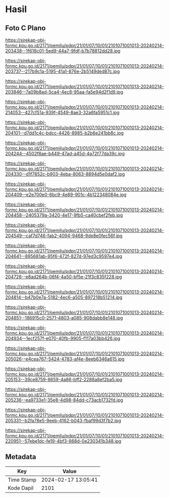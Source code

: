 # Hasil

## Foto C Plano

https://sirekap-obj-formc.kpu.go.id/2171/pemilu/pdpr/21/01/07/10/01/2101071001013-20240214-203438--1f618c01-5ed9-44a7-9fdf-b7b78812dd28.jpg

https://sirekap-obj-formc.kpu.go.id/2171/pemilu/pdpr/21/01/07/10/01/2101071001013-20240214-203737--217b9c1a-5195-41a1-876e-2b5149ded87c.jpg

https://sirekap-obj-formc.kpu.go.id/2171/pemilu/pdpr/21/01/07/10/01/2101071001013-20240214-203846--7a09b8ad-5ca4-4ec8-95aa-fa5e94d2f1d9.jpg

https://sirekap-obj-formc.kpu.go.id/2171/pemilu/pdpr/21/01/07/10/01/2101071001013-20240214-214053--427cf51a-939f-4549-8ae3-32a6fa5951c1.jpg

https://sirekap-obj-formc.kpu.go.id/2171/pemilu/pdpr/21/01/07/10/01/2101071001013-20240214-204101--d7dd1c4c-bdcc-4426-8985-b2b6e241bb8c.jpg

https://sirekap-obj-formc.kpu.go.id/2171/pemilu/pdpr/21/01/07/10/01/2101071001013-20240214-204244--4502f8ae-b449-47ad-a45d-4a72f77da39c.jpg

https://sirekap-obj-formc.kpu.go.id/2171/pemilu/pdpr/21/01/07/10/01/2101071001013-20240214-204330--d1f7852c-b903-4eba-8063-8894d5e0daf2.jpg

https://sirekap-obj-formc.kpu.go.id/2171/pemilu/pdpr/21/01/07/10/01/2101071001013-20240214-204409--e2e700e0-6bc9-4e89-901c-4b122348084e.jpg

https://sirekap-obj-formc.kpu.go.id/2171/pemilu/pdpr/21/01/07/10/01/2101071001013-20240214-204458--2405379a-3420-4e17-9fb5-ca40cbef2feb.jpg

https://sirekap-obj-formc.kpu.go.id/2171/pemilu/pdpr/21/01/07/10/01/2101071001013-20240214-204549--caf7d746-fab2-4094-9468-9de8e0fec56f.jpg

https://sirekap-obj-formc.kpu.go.id/2171/pemilu/pdpr/21/01/07/10/01/2101071001013-20240214-204641--895681ab-95f6-472f-827d-97ed3c9597e4.jpg

https://sirekap-obj-formc.kpu.go.id/2171/pemilu/pdpr/21/01/07/10/01/2101071001013-20240214-204726--e8ad264b-06f4-4a50-bf5e-21f3c835f228.jpg

https://sirekap-obj-formc.kpu.go.id/2171/pemilu/pdpr/21/01/07/10/01/2101071001013-20240214-204814--b47b0e7a-5182-4ec6-a505-897218b51214.jpg

https://sirekap-obj-formc.kpu.go.id/2171/pemilu/pdpr/21/01/07/10/01/2101071001013-20240214-204851--186915c0-2571-4803-a085-908dabb8e148.jpg

https://sirekap-obj-formc.kpu.go.id/2171/pemilu/pdpr/21/01/07/10/01/2101071001013-20240214-204934--1ecf257f-e070-40fb-9905-f117a03bb426.jpg

https://sirekap-obj-formc.kpu.go.id/2171/pemilu/pdpr/21/01/07/10/01/2101071001013-20240214-205026--e4cea767-5424-4783-af4e-8eeb6346a615.jpg

https://sirekap-obj-formc.kpu.go.id/2171/pemilu/pdpr/21/01/07/10/01/2101071001013-20240214-205153--39ce8759-8659-4a86-bff2-2288a8ef2ba5.jpg

https://sirekap-obj-formc.kpu.go.id/2171/pemilu/pdpr/21/01/07/10/01/2101071001013-20240214-205236--ea9733e1-35e8-4d98-84dd-c73acb1732fd.jpg

https://sirekap-obj-formc.kpu.go.id/2171/pemilu/pdpr/21/01/07/10/01/2101071001013-20240214-205331--b2fa78e5-9eeb-4162-b043-fbaf99d3f7b2.jpg

https://sirekap-obj-formc.kpu.go.id/2171/pemilu/pdpr/21/01/07/10/01/2101071001013-20240214-220951--57ebe1dc-fe19-4bf3-868d-0e230341b348.jpg


## Metadata

| Key        | Value               |
| ---------- | ------------------- |
| Time Stamp | 2024-02-17 13:05:41 |
| Kode Dapil | 2101                |



